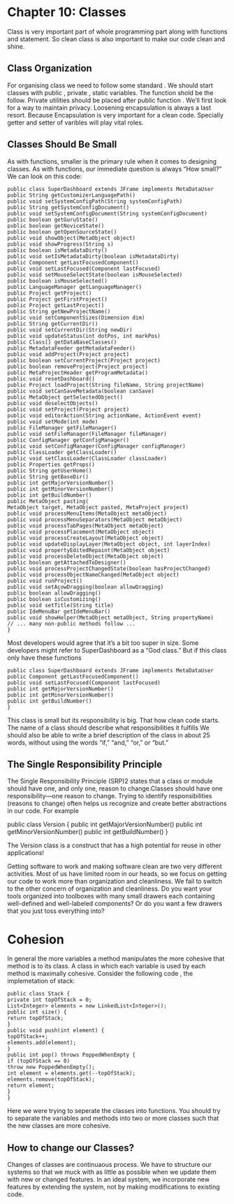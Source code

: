# Chapter 10: Classes
Class is very important part of whole programming part along with functions and statement. So clean class is also important to make our code clean and shine.

## Class Organization
For organising class we need to follow some standard . We should start classes with public , private , static variables.
The function shold be the follow.  Private utilities should be placed after public function . We’ll first look for a way to maintain privacy.
Loosening encapsulation is always a last resort. Because Encapsulation is very important for a clean code.
Specially getter and setter of varibles will play vital roles.

## Classes Should Be Small
As with functions, smaller is the primary rule when it comes to designing classes. As with functions, our immediate question is always “How small?”
We can look on this code:
```
public class SuperDashboard extends JFrame implements MetaDataUser
public String getCustomizerLanguagePath()
public void setSystemConfigPath(String systemConfigPath)
public String getSystemConfigDocument()
public void setSystemConfigDocument(String systemConfigDocument)
public boolean getGuruState()
public boolean getNoviceState()
public boolean getOpenSourceState()
public void showObject(MetaObject object)
public void showProgress(String s)
public boolean isMetadataDirty()
public void setIsMetadataDirty(boolean isMetadataDirty)
public Component getLastFocusedComponent()
public void setLastFocused(Component lastFocused)
public void setMouseSelectState(boolean isMouseSelected)
public boolean isMouseSelected()
public LanguageManager getLanguageManager()
public Project getProject()
public Project getFirstProject()
public Project getLastProject()
public String getNewProjectName()
public void setComponentSizes(Dimension dim)
public String getCurrentDir()
public void setCurrentDir(String newDir)
public void updateStatus(int dotPos, int markPos)
public Class[] getDataBaseClasses()
public MetadataFeeder getMetadataFeeder()
public void addProject(Project project)
public boolean setCurrentProject(Project project)
public boolean removeProject(Project project)
public MetaProjectHeader getProgramMetadata()
public void resetDashboard()
public Project loadProject(String fileName, String projectName)
public void setCanSaveMetadata(boolean canSave)
public MetaObject getSelectedObject()
public void deselectObjects()
public void setProject(Project project)
public void editorAction(String actionName, ActionEvent event)
public void setMode(int mode)
public FileManager getFileManager()
public void setFileManager(FileManager fileManager)
public ConfigManager getConfigManager()
public void setConfigManager(ConfigManager configManager)
public ClassLoader getClassLoader()
public void setClassLoader(ClassLoader classLoader)
public Properties getProps()
public String getUserHome()
public String getBaseDir()
public int getMajorVersionNumber()
public int getMinorVersionNumber()
public int getBuildNumber()
public MetaObject pasting(
MetaObject target, MetaObject pasted, MetaProject project)
public void processMenuItems(MetaObject metaObject)
public void processMenuSeparators(MetaObject metaObject)
public void processTabPages(MetaObject metaObject)
public void processPlacement(MetaObject object)
public void processCreateLayout(MetaObject object)
public void updateDisplayLayer(MetaObject object, int layerIndex)
public void propertyEditedRepaint(MetaObject object)
public void processDeleteObject(MetaObject object)
public boolean getAttachedToDesigner()
public void processProjectChangedState(boolean hasProjectChanged)
public void processObjectNameChanged(MetaObject object)
public void runProject()
public void setAçowDragging(boolean allowDragging)
public boolean allowDragging()
public boolean isCustomizing()
public void setTitle(String title)
public IdeMenuBar getIdeMenuBar()
public void showHelper(MetaObject metaObject, String propertyName)
// ... many non-public methods follow ...
}
```
Most developers would agree that it’s a bit too super in size. Some developers might refer
to SuperDashboard as a “God class.”
But if this class only have these functions
```
public class SuperDashboard extends JFrame implements MetaDataUser
public Component getLastFocusedComponent()
public void setLastFocused(Component lastFocused)
public int getMajorVersionNumber()
public int getMinorVersionNumber()
public int getBuildNumber()
}
```
This class is small but its responsibility is big. That how clean code starts.
The name of a class should describe what responsibilities it fulfills
We should also be able to write a brief description of the class in about 25 words,
without using the words “if,” “and,” “or,” or “but.”

## The Single Responsibility Principle
The Single Responsibility Principle (SRP)2 states that a class or module should have one,
and only one, reason to change.Classes should have one responsibility—one reason to
change. Trying to identify responsibilities (reasons to change) often helps us recognize and
create better abstractions in our code. For example 

public class Version {
public int getMajorVersionNumber()
public int getMinorVersionNumber()
public int getBuildNumber()
}

The Version class is a construct that has a high potential for reuse in other
applications!

Getting software to work and making software clean are two very different activities.
Most of us have limited room in our heads, so we focus on getting our code to work more than organization and cleanliness.
We fail to switch to the other concern of organization and cleanliness. Do you want your tools organized into toolboxes with many
small drawers each containing well-defined and well-labeled components? Or do you want
a few drawers that you just toss everything into?

# Cohesion
In general the more variables a method manipulates the more cohesive that method is to its class.
A class in which each variable is used by each method is maximally cohesive.
Consider the following code , the implemetation of stack:
```
public class Stack {
private int topOfStack = 0;
List<Integer> elements = new LinkedList<Integer>();
public int size() {
return topOfStack;
}
public void push(int element) {
topOfStack++;
elements.add(element);
}
public int pop() throws PoppedWhenEmpty {
if (topOfStack == 0)
throw new PoppedWhenEmpty();
int element = elements.get(--topOfStack);
elements.remove(topOfStack);
return element;
}
}
```
Here we were trying to seperate the classes into functions.  You should try to separate the variables and methods into two or
more classes such that the new classes are more cohesive.
  
##  How to change our Classes?
Changes of classes are continuaous process. 
 We have to structure our systems so that we muck with as little as possible when we
update them with new or changed features. In an ideal system, we incorporate new features
by extending the system, not by making modifications to existing code.


